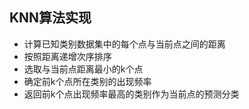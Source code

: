 ## KNN算法实现

* 计算已知类别数据集中的每个点与当前点之间的距离
* 按照距离递增次序排序
* 选取与当前点距离最小的k个点
* 确定前k个点所在类别的出现频率
* 返回前k个点出现频率最高的类别作为当前点的预测分类